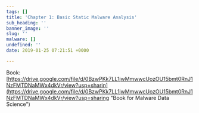 ```yaml
---
tags: []
title: 'Chapter 1: Basic Static Malware Analysis'
sub_heading: ''
banner_image: ''
slug: ''
malware: []
undefined: ''
date: 2019-01-25 07:21:51 +0000

---
```

Book: [https://drive.google.com/file/d/0BzwPKk7LL1jwMmwwcUozOU15bmt0RnJ1NzFMTDNaMWx4dkVr/view?usp=sharin](https://drive.google.com/file/d/0BzwPKk7LL1jwMmwwcUozOU15bmt0RnJ1NzFMTDNaMWx4dkVr/view?usp=sharing "Book for Malware Data Science")
